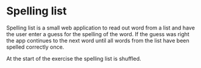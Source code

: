 # Spelling list

Spelling list is a small web application to read out word from a list and have the
user enter a guess for the spelling of the word. If the guess was right the app
continues to the next word until all words from the list have been spelled
correctly once.

At the start of the exercise the spelling list is shuffled.
